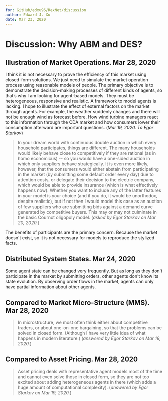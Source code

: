 ```yaml
---
for: GitHub/edxu96/RexNet/discussion
author: Edward J. Xu
date: Mar 23, 2020
---
```


# Discussion: Why ABM and DES?

## Illustration of Market Operations. Mar 28, 2020

I think it is not necessary to prove the efficiency of this market using closed-form solutions. We just need to simulate the market operation process using reasonable models of people. The primary objective is to demonstrate the decision-making processes of different kinds of agents, so that’s why I am looking for agent-based models. They must be heterogeneous, responsive and realistic. A framework to model agents is lacking. I hope to illustrate the effect of external factors on the market through agents. For example, the weather suddenly changes and there will not be enough wind as forecast before. How wind turbine managers react to this information through the CDA market and how consumers lower their consumption afterward are important questions. (_Mar 19, 2020. To Egor Starkov_)

> In your dream world with continuous double auction in which every household participates, things are different. The many households would likely behave close to competitively if they are rational (as in homo economicus) -- so you would have a one-sided auction in which only suppliers behave strategically. It is even more likely, however, that the consumers would either abstain from participating in the market (by submitting some default order every day) due to attention costs, or delegate their decision to the electric company, which would be able to provide insurance (which is what effectively happens now). Whether you want to include any of the latter features in your model is your choice (and if you do, it would be unorthodox, despite realistic), but if not then I would model this case as an auction of few suppliers who are submitting bids against a demand curve generated by competitive buyers. This may or may not culminate in the basic Cournot oligopoly model. (_asked by Egor Starkov on Mar 20, 2020._)

The benefits of participants are the primary concern. Because the market doesn't exist, so it is not necessary for models to reproduce the stylized facts.

## Distributed System States. Mar 24, 2020

Some agent state can be changed very frequently. But as long as they don't participate in the market by submitting orders, other agents don't know its state evolution. By observing order flows in the market, agents can only have partial information about other agents.

## Compared to Market Micro-Structure (MMS). Mar 28, 2020

> In microstructure, we most often think either about competitive traders, or about one-on-one bargaining, so that the problems can be solved in closed form. (Although I have very little idea of what happens in modern literature.) (_answered by Egor Starkov on Mar 19, 2020._)

## Compared to Asset Pricing. Mar 28, 2020

> Asset pricing deals with representative agent models most of the time and cannot even solve those in closed form, so they are not too excited about adding heterogeneous agents in there (which adds a huge amount of computational complexity). (_answered by Egor Starkov on Mar 19, 2020._)
